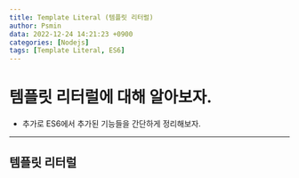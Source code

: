 ```yaml
---
title: Template Literal (템플릿 리터럴)
author: Psmin
data: 2022-12-24 14:21:23 +0900
categories: [Nodejs]
tags: [Template Literal, ES6]
---
```


# 템플릿 리터럴에 대해 알아보자.

- 추가로 ES6에서 추가된 기능들을 간단하게 정리해보자.

---

## 템플릿 리터럴
